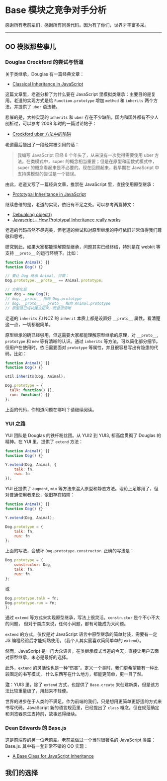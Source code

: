 
# Base 模块之竞争对手分析

感谢所有老前辈们，感谢所有同类代码。因为有了你们，世界才丰富多采。

---


## OO 模拟那些事儿


### Douglas Crockford 的尝试与悟道

关于类继承，Douglas 有一篇经典文章：

- [Classical Inheritance in JavaScript](http://javascript.crockford.com/inheritance.html)

这篇文章里，老道分析了为什么要在 JavaScript 里模拟类继承：主要目的是复用。老道的实现方式是给
`Function.prototype` 增加 `method` 和 `inherits` 两个方法，并提供了 `uber` 语法糖。

悲催的是，大神实现的 `inherits` 和 `uber` 存在不少缺陷，国内和国外都有不少人剖析过，可以参考
2008 年时的一篇讨论帖子：

- [Crockford uber 方法中的陷阱](http://www.iteye.com/topic/248933)

老道最后悟出了一段经常被引用的话：

> 我编写 JavaScript 已经 8 个年头了，从来没有一次觉得需要使用 uber 方法。在类模式中，super
的概念相当重要；但是在原型和函数式模式中，super 的概念看起来是不必要的。现在回顾起来，我早期在
JavaScript 中支持类模型的尝试是一个错误。

由此，老道又写了一篇经典文章，推崇在 JavaScript 里，直接使用原型继承：

- [Prototypal Inheritance in JavaScript](http://javascript.crockford.com/prototypal.html)

继续悲催的是，老道的实现，依旧有不足之处。可以参考两篇博文：

- [Debunking object\(\)](http://www.nczonline.net/blog/2006/10/14/debunking-object/)
- [Javascript – How Prototypal Inheritance really works](http://blog.vjeux.com/2011/javascript/how-prototypal-inheritance-really-works.html)

老道的代码虽然不尽完美，但老道的尝试和对原型继承的呼吁依旧非常值得我们尊敬和思考。

研究到此，如果大家都能理解原型继承，问题其实已经终结，特别是在 webkit 等支持 `__proto__` 的运行环境下。比如：

```js
function Animal() {}
function Dog() {}

// 要让 Dog 继承 Animal, 只需：
Dog.prototype.__proto__ == Animal.prototype;

// 实例化后
var dog = new Dog();
// dog.__proto__ 指向 Dog.prototype
// dog.__proto__.__proto__ 指向 Animal.prototype
// 原型链已成功建立起来，而且很清晰
```

老道的 `inherits` 和 NCZ 的 `inherit` 本质上都是设置好 `__proto__`
属性。看清楚这一点，一切都很简单。

原型继承的确已经够用，但这需要大家都能理解原型继承的原理，对 `__proto__`, `prototype` 和 `new`
等有清晰的认识。通过 `inherits` 等方法，可以简化部分细节。但用户在使用时，依旧需要面对
`prototype` 等属性，并且很容易写出有隐患的代码，比如：

```js
function Animal() {}
function Dog() {}

util.inherits(Dog, Animal);

Dog.prototype = {
  talk: function() {},
  run: function() {}
};
```

上面的代码，你知道问题在哪吗？请继续阅读。


### YUI 之路

YUI 团队是 Douglas 的铁杆粉丝团。从 YUI2 到 YUI3, 都高度贯彻了 Douglas 的精神。在 YUI
里，提供了 `extend` 方法：

```js
function Animal() {}
function Dog() {}

Y.extend(Dog, Animal, {
    talk: fn,
    run: fn
});
```

YUI 还提供了 `augment`, `mix` 等方法来混入原型和静态方法。理论上足够用了，但对普通使用者来说，依旧存在陷阱：

```js
function Animal() {}
function Dog() {}

Y.extend(Dog, Animal);

Dog.prototype = {
    talk: fn,
    run: fn
};
```

上面的写法，会破坏 `Dog.prototype.constructor`. 正确的写法是：

```js
Dog.prototype = {
    constructor: Dog,
    talk: fn,
    run: fn
};
```

或

```js
Dog.prototype.talk = fn;
Dog.prototype.run = fn;
};
```

通过 `extend` 等方式来实现原型继承，写法上很灵活。`constructor` 是个不小不大的问题，
但对于类库来说，任何小问题，都有可能成为大问题。

`extend` 的方式，仅仅是对 JavaScript 语言中原型继承的简单封装，需要有一定 JS
编程经验后才能娴熟使用。（我个人其实蛮喜欢简简单单的 `extend`）。

然而，JavaScript 是一门大众语言，在类继承模式当道的今天，直接让用户去面对原型继承，未必是最好的选择。

此外，`extend` 的灵活性也是一种“伤害”。定义一个类时，我们更希望能有一种比较固定的书写模式，
什么东西写在什么地方，都能更简单，更一目了然。

**注**：YUI3 里，除了 `extend` 方式，也提供了 `Base.create`
来创建新类，但是该方法比较重量级了，用起来不轻便。

世界的进步在于人类的不满足。作为前端的我们，只是想用更简单更舒适的方式来书写代码。JavaScript
新的语言规范里，已经提出了 `class` 概念。但在规范确定和浏览器原生支持前，故事还得继续。


### Dean Edwards 的 Base.js

这是前端界的另一位老前辈。老前辈做过一个当时很著名的 JavaScript 类库：
Base.js. 其中有一套非常不错的 OO 实现：

- [A Base Class for JavaScript Inheritance](http://dean.edwards.name/weblog/2006/03/base/)




## 我们的选择
